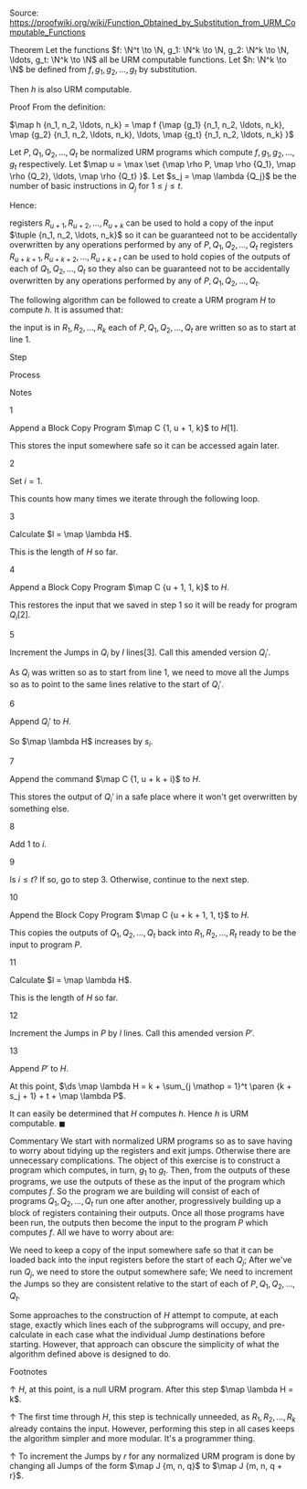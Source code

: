 # 

Source: https://proofwiki.org/wiki/Function_Obtained_by_Substitution_from_URM_Computable_Functions



Theorem
Let the functions $f: \N^t \to \N, g_1: \N^k \to \N, g_2: \N^k \to \N, \ldots, g_t: \N^k \to \N$ all be URM computable functions.
Let $h: \N^k \to \N$ be defined from $f, g_1, g_2, \ldots, g_t$ by substitution.

Then $h$ is also URM computable.


Proof
From the definition:

$\map h {n_1, n_2, \ldots, n_k} = \map f {\map {g_1} {n_1, n_2, \ldots, n_k}, \map {g_2} {n_1, n_2, \ldots, n_k}, \ldots, \map {g_t} {n_1, n_2, \ldots, n_k} }$

Let $P, Q_1, Q_2, \ldots, Q_t$ be normalized URM programs which compute $f, g_1, g_2, \ldots, g_t$ respectively.
Let $\map u = \max \set {\map \rho P, \map \rho {Q_1}, \map \rho {Q_2}, \ldots, \map \rho {Q_t} }$.
Let $s_j = \map \lambda {Q_j}$ be the number of basic instructions in $Q_j$ for $1 \le j \le t$.

Hence:

registers $R_{u + 1}, R_{u + 2}, \ldots, R_{u + k}$ can be used to hold a copy of the input $\tuple {n_1, n_2, \ldots, n_k}$ so it can be guaranteed not to be accidentally overwritten by any operations performed by any of $P, Q_1, Q_2, \ldots, Q_t$
registers $R_{u + k + 1}, R_{u + k + 2}, \ldots, R_{u + k + t}$ can be used to hold copies of the outputs of each of $Q_1, Q_2, \ldots, Q_t$ so they also can be guaranteed not to be accidentally overwritten by any operations performed by any of $P, Q_1, Q_2, \ldots, Q_t$.

The following algorithm can be followed to create a URM program $H$ to compute $h$.
It is assumed that:

the input is in $R_1, R_2, \ldots, R_k$
each of $P, Q_1, Q_2, \ldots, Q_t$ are written so as to start at line $1$.





Step


Process

Notes


$1$


Append a Block Copy Program $\map C {1, u + 1, k}$ to $H$[1].

This stores the input somewhere safe so it can be accessed again later.


$2$


Set $i = 1$.

This counts how many times we iterate through the following loop.


$3$


Calculate $l = \map \lambda H$.

This is the length of $H$ so far.


$4$


Append a Block Copy Program $\map C {u + 1, 1, k}$ to $H$.

This restores the input that we saved in step $1$ so it will be ready for program $Q_i$[2].


$5$


Increment the Jumps in $Q_i$ by $l$ lines[3]. Call this amended version $Q_i'$.

As $Q_i$ was written so as to start from line 1, we need to move all the Jumps so as to point to the same lines relative to the start of $Q_i'$.


$6$


Append $Q_i'$ to $H$.

So $\map \lambda H$ increases by $s_i$.


$7$


Append the command $\map C {1, u + k + i}$ to $H$.

This stores the output of $Q_i'$ in a safe place where it won't get overwritten by something else.


$8$


Add $1$ to $i$.




$9$


Is $i \le t$? If so, go to step $3$. Otherwise, continue to the next step.




$10$


Append the Block Copy Program $\map C {u + k + 1, 1, t}$ to $H$.

This copies the outputs of $Q_1, Q_2, \ldots, Q_t$ back into $R_1, R_2, \ldots, R_t$ ready to be the input to program $P$.


$11$


Calculate $l = \map \lambda H$.

This is the length of $H$ so far.


$12$


Increment the Jumps in $P$ by $l$ lines. Call this amended version $P'$.




$13$


Append $P'$ to $H$.

At this point, $\ds \map \lambda H = k + \sum_{j \mathop = 1}^t \paren {k + s_j + 1} + t + \map \lambda P$.


It can easily be determined that $H$ computes $h$.
Hence $h$ is URM computable.
$\blacksquare$


Commentary
We start with normalized URM programs so as to save having to worry about tidying up the registers and exit jumps. Otherwise there are unnecessary complications.
The object of this exercise is to construct a program which computes, in turn, $g_1$ to $g_t$. Then, from the outputs of these programs, we use the outputs of these as the input of the program which computes $f$.
So the program we are building will consist of each of programs $Q_1, Q_2, \ldots, Q_t$ run one after another, progressively building up a block of registers containing their outputs.
Once all those programs have been run, the outputs then become the input to the program $P$ which computes $f$.
All we have to worry about are:

We need to keep a copy of the input somewhere safe so that it can be loaded back into the input registers before the start of each $Q_j$;
After we've run $Q_j$, we need to store the output somewhere safe;
We need to increment the Jumps so they are consistent relative to the start of each of $P, Q_1, Q_2, \ldots, Q_t$.

Some approaches to the construction of $H$ attempt to compute, at each stage, exactly which lines each of the subprograms will occupy, and pre-calculate in each case what the individual Jump destinations before starting.
However, that approach can obscure the simplicity of what the algorithm defined above is designed to do.

Footnotes

↑ $H$, at this point, is a null URM program. After this step $\map \lambda H = k$.

↑ The first time through $H$, this step is technically unneeded, as $R_1, R_2, \ldots, R_k$ already contains the input. However, performing this step in all cases keeps the algorithm simpler and more modular. It's a programmer thing.

↑ To increment the Jumps by $r$ for any normalized URM program is done by changing all Jumps of the form $\map J {m, n, q}$ to $\map J {m, n, q + r}$.







